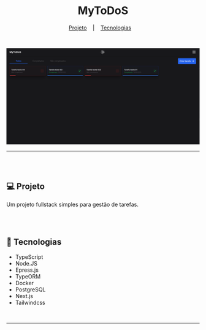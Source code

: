 <h1 align="center">MyToDoS</h1>

<div align="center">

  [Projeto](#projeto) 
  &nbsp;&nbsp;&nbsp;|&nbsp;&nbsp;&nbsp;
  [Tecnologias](#tecnologias)
  &nbsp;&nbsp;&nbsp;

</div>

<br>

<div align="center">

![Preview](preview.png)

</div>

<hr>
<br>
<br>

## 💻 Projeto <a name = "projeto"></a>

Um projeto fullstack simples para gestão de tarefas.

<br>
<br>

## 🚀 Tecnologias <a name = "tecnologias"></a>

- TypeScript
- Node.JS
- Epress.js
- TypeORM
- Docker
- PostgreSQL
- Next.js
- Tailwindcss

<br>

<hr>
